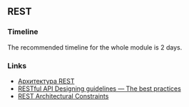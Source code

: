 ## REST

### Timeline
The recommended timeline for the whole module is 2 days.

### Links
- [Архитектура REST](https://habr.com/ru/post/38730)
- [RESTful API Designing guidelines — The best practices](https://hackernoon.com/restful-api-designing-guidelines-the-best-practices-60e1d954e7c9)
- [REST Architectural Constraints](https://restfulapi.net/rest-architectural-constraints)
